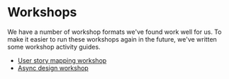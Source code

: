 # Workshops

We have a number of workshop formats we've found work well for us. To make it easier to run these workshops again in the future, we've written some workshop activity guides.

- [User story mapping workshop](./user-story-mapping.md)
- [Async design workshop](./async-design.md)
